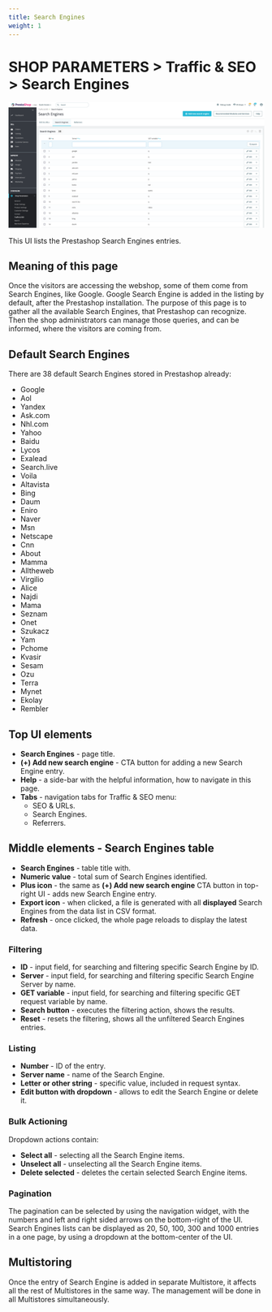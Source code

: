 ```yaml
---
title: Search Engines
weight: 1
---
```

# SHOP PARAMETERS > Traffic & SEO > Search Engines

![Search Engines](static/img/traffic-and-seo-search-engines.png)

This UI lists the Prestashop Search Engines entries.

## Meaning of this page

Once the visitors are accessing the webshop, some of them come from Search Engines, like Google. Google Search Engine is added in the listing by default, after the Prestashop installation. The purpose of this page is to gather all the available Search Engines, that Prestashop can recognize. Then the shop administrators can manage those queries, and can be informed, where the visitors are coming from. 

## Default Search Engines

There are 38 default Search Engines stored in Prestashop already:
- Google
- Aol
- Yandex
- Ask.com
- Nhl.com
- Yahoo
- Baidu
- Lycos
- Exalead
- Search.live
- Voila
- Altavista
- Bing
- Daum
- Eniro
- Naver
- Msn
- Netscape
- Cnn
- About
- Mamma
- Alltheweb
- Virgilio
- Alice
- Najdi
- Mama
- Seznam
- Onet
- Szukacz
- Yam
- Pchome
- Kvasir
- Sesam
- Ozu
- Terra
- Mynet
- Ekolay
- Rembler

## Top UI elements

- **Search Engines** - page title.
- **(+) Add new search engine** - CTA button for adding a new Search Engine entry.
- **Help** - a side-bar with the helpful information, how to navigate in this page.
- **Tabs** - navigation tabs for Traffic & SEO menu:
  - SEO & URLs.
  - Search Engines.
  - Referrers.

## Middle elements - Search Engines table

- **Search Engines** - table title with.
- **Numeric value** - total sum of Search Engines identified.
- **Plus icon** - the same as **(+) Add new search engine** CTA button in top-right UI - adds new Search Engine entry.
- **Export icon** - when clicked, a file is generated with all **displayed** Search Engines from the data list in CSV format.
- **Refresh** - once clicked, the whole page reloads to display the latest data.

### Filtering

- **ID** - input field, for searching and filtering specific Search Engine by ID.
- **Server** - input field, for searching and filtering specific Search Engine Server by name.
- **GET variable** - input field, for searching and filtering specific GET request variable by name.
- **Search button** - executes the filtering action, shows the results.
- **Reset** - resets the filtering, shows all the unfiltered Search Engines entries.

### Listing

- **Number** - ID of the entry.
- **Server name** - name of the Search Engine.
- **Letter or other string** - specific value, included in request syntax.
- **Edit button with dropdown** - allows to edit the Search Engine or delete it.

### Bulk Actioning

Dropdown actions contain:<br>

- **Select all** - selecting all the Search Engine items.
- **Unselect all** - unselecting all the Search Engine items.
- **Delete selected** - deletes the certain selected Search Engine items.

### Pagination

The pagination can be selected by using the navigation widget, with the numbers and left and right sided arrows on the bottom-right of the UI. Search Engines lists can be displayed as 20, 50, 100, 300 and 1000 entries in a one page, by using a dropdown at the bottom-center of the UI.

## Multistoring

Once the entry of Search Engine is added in separate Multistore, it affects all the rest of Multistores in the same way. The management will be done in all Multistores simultaneously.

